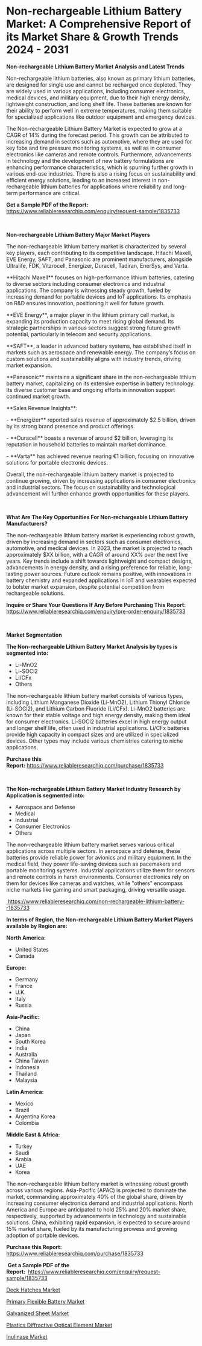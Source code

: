 <p><h1>Non-rechargeable Lithium Battery Market: A Comprehensive Report of its Market Share & Growth Trends 2024 - 2031</h1></p><p><strong>Non-rechargeable Lithium Battery Market Analysis and Latest Trends</strong></p>
<p><p>Non-rechargeable lithium batteries, also known as primary lithium batteries, are designed for single use and cannot be recharged once depleted. They are widely used in various applications, including consumer electronics, medical devices, and military equipment, due to their high energy density, lightweight construction, and long shelf life. These batteries are known for their ability to perform well in extreme temperatures, making them suitable for specialized applications like outdoor equipment and emergency devices.</p><p>The Non-rechargeable Lithium Battery Market is expected to grow at a CAGR of 14% during the forecast period. This growth can be attributed to increasing demand in sectors such as automotive, where they are used for key fobs and tire pressure monitoring systems, as well as in consumer electronics like cameras and remote controls. Furthermore, advancements in technology and the development of new battery formulations are enhancing performance characteristics, which is spurring further growth in various end-use industries. There is also a rising focus on sustainability and efficient energy solutions, leading to an increased interest in non-rechargeable lithium batteries for applications where reliability and long-term performance are critical.</p></p>
<p><strong>Get a Sample PDF of the Report:&nbsp;</strong> <a href="https://www.reliableresearchiq.com/enquiry/request-sample/1835733?utm_campaign=1577&utm_medium=2&utm_source=Github&utm_content=ia&utm_term=16102024&utm_id=non-rechargeable-lithium-battery">https://www.reliableresearchiq.com/enquiry/request-sample/1835733</a></p>
<p>&nbsp;</p>
<p><strong>Non-rechargeable Lithium Battery Major Market Players</strong></p>
<p><p>The non-rechargeable lithium battery market is characterized by several key players, each contributing to its competitive landscape. Hitachi Maxell, EVE Energy, SAFT, and Panasonic are prominent manufacturers, alongside Ultralife, FDK, Vitzrocell, Energizer, Duracell, Tadiran, EnerSys, and Varta.</p><p>**Hitachi Maxell** focuses on high-performance lithium batteries, catering to diverse sectors including consumer electronics and industrial applications. The company is witnessing steady growth, fueled by increasing demand for portable devices and IoT applications. Its emphasis on R&D ensures innovation, positioning it well for future growth.</p><p>**EVE Energy**, a major player in the lithium primary cell market, is expanding its production capacity to meet rising global demand. Its strategic partnerships in various sectors suggest strong future growth potential, particularly in telecom and security applications.</p><p>**SAFT**, a leader in advanced battery systems, has established itself in markets such as aerospace and renewable energy. The company’s focus on custom solutions and sustainability aligns with industry trends, driving market expansion.</p><p>**Panasonic** maintains a significant share in the non-rechargeable lithium battery market, capitalizing on its extensive expertise in battery technology. Its diverse customer base and ongoing efforts in innovation support continued market growth.</p><p>**Sales Revenue Insights**:</p><p>- **Energizer** reported sales revenue of approximately $2.5 billion, driven by its strong brand presence and product offerings.</p><p>- **Duracell** boasts a revenue of around $2 billion, leveraging its reputation in household batteries to maintain market dominance.</p><p>- **Varta** has achieved revenue nearing €1 billion, focusing on innovative solutions for portable electronic devices.</p><p>Overall, the non-rechargeable lithium battery market is projected to continue growing, driven by increasing applications in consumer electronics and industrial sectors. The focus on sustainability and technological advancement will further enhance growth opportunities for these players.</p></p>
<p>&nbsp;</p>
<p><strong>What Are The Key Opportunities For Non-rechargeable Lithium Battery Manufacturers?</strong></p>
<p><p>The non-rechargeable lithium battery market is experiencing robust growth, driven by increasing demand in sectors such as consumer electronics, automotive, and medical devices. In 2023, the market is projected to reach approximately $XX billion, with a CAGR of around XX% over the next five years. Key trends include a shift towards lightweight and compact designs, advancements in energy density, and a rising preference for reliable, long-lasting power sources. Future outlook remains positive, with innovations in battery chemistry and expanded applications in IoT and wearables expected to bolster market expansion, despite potential competition from rechargeable solutions.</p></p>
<p><strong>Inquire or Share Your Questions If Any Before Purchasing This Report:</strong> <a href="https://www.reliableresearchiq.com/enquiry/pre-order-enquiry/1835733?utm_campaign=1577&utm_medium=2&utm_source=Github&utm_content=ia&utm_term=16102024&utm_id=non-rechargeable-lithium-battery">https://www.reliableresearchiq.com/enquiry/pre-order-enquiry/1835733</a></p>
<p>&nbsp;</p>
<p><strong>Market Segmentation</strong></p>
<p><strong>The Non-rechargeable Lithium Battery Market Analysis by types is segmented into:</strong></p>
<p><ul><li>Li-MnO2</li><li>Li-SOCl2</li><li>Li/CFx</li><li>Others</li></ul></p>
<p><p>The non-rechargeable lithium battery market consists of various types, including Lithium Manganese Dioxide (Li-MnO2), Lithium Thionyl Chloride (Li-SOCl2), and Lithium Carbon Fluoride (Li/CFx). Li-MnO2 batteries are known for their stable voltage and high energy density, making them ideal for consumer electronics. Li-SOCl2 batteries excel in high energy output and longer shelf life, often used in industrial applications. Li/CFx batteries provide high capacity in compact sizes and are utilized in specialized devices. Other types may include various chemistries catering to niche applications.</p></p>
<p><strong>Purchase this Report:&nbsp;</strong><a href="https://www.reliableresearchiq.com/purchase/1835733?utm_campaign=1577&utm_medium=2&utm_source=Github&utm_content=ia&utm_term=16102024&utm_id=non-rechargeable-lithium-battery">https://www.reliableresearchiq.com/purchase/1835733</a></p>
<p>&nbsp;</p>
<p><strong>The Non-rechargeable Lithium Battery Market Industry Research by Application is segmented into:</strong></p>
<p><ul><li>Aerospace and Defense</li><li>Medical</li><li>Industrial</li><li>Consumer Electronics</li><li>Others</li></ul></p>
<p><p>The non-rechargeable lithium battery market serves various critical applications across multiple sectors. In aerospace and defense, these batteries provide reliable power for avionics and military equipment. In the medical field, they power life-saving devices such as pacemakers and portable monitoring systems. Industrial applications utilize them for sensors and remote controls in harsh environments. Consumer electronics rely on them for devices like cameras and watches, while "others" encompass niche markets like gaming and smart packaging, driving versatile usage.</p></p>
<p><a href="https://www.reliableresearchiq.com/non-rechargeable-lithium-battery-r1835733?utm_campaign=1577&utm_medium=2&utm_source=Github&utm_content=ia&utm_term=16102024&utm_id=non-rechargeable-lithium-battery">&nbsp;https://www.reliableresearchiq.com/non-rechargeable-lithium-battery-r1835733</a></p>
<p><strong>In terms of Region, the Non-rechargeable Lithium Battery Market Players available by Region are:</strong></p>
<p>
    <p> <strong> North America: </strong>
        <ul>
            <li>United States</li>
            <li>Canada</li>
        </ul>
        </p> 
    <p> <strong> Europe: </strong>
        <ul>
            <li>Germany</li>
            <li>France</li>
            <li>U.K.</li>
            <li>Italy</li>
            <li>Russia</li>
        </ul>
        </p> 
    <p> <strong> Asia-Pacific: </strong>
        <ul>
            <li>China</li>
            <li>Japan</li>
            <li>South Korea</li>
            <li>India</li>
            <li>Australia</li>
            <li>China Taiwan</li>
            <li>Indonesia</li>
            <li>Thailand</li>
            <li>Malaysia</li>
        </ul>
        </p> 
    <p> <strong> Latin America: </strong>
        <ul>
            <li>Mexico</li>
            <li>Brazil</li>
            <li>Argentina Korea</li>
            <li>Colombia</li>
        </ul>
        </p> 
    <p> <strong> Middle East & Africa: </strong>
        <ul>
            <li>Turkey</li>
            <li>Saudi</li>
            <li>Arabia</li>
            <li>UAE</li>
            <li>Korea</li>
        </ul>
    </p>
    </p>
<p><p>The non-rechargeable lithium battery market is witnessing robust growth across various regions. Asia-Pacific (APAC) is projected to dominate the market, commanding approximately 40% of the global share, driven by increasing consumer electronics demand and industrial applications. North America and Europe are anticipated to hold 25% and 20% market share, respectively, supported by advancements in technology and sustainable solutions. China, exhibiting rapid expansion, is expected to secure around 15% market share, fueled by its manufacturing prowess and growing adoption of portable devices.</p></p>
<p><strong>Purchase this Report: </strong><a href="https://www.reliableresearchiq.com/purchase/1835733?utm_campaign=1577&utm_medium=2&utm_source=Github&utm_content=ia&utm_term=16102024&utm_id=non-rechargeable-lithium-battery">https://www.reliableresearchiq.com/purchase/1835733</a></p>
<p>&nbsp;<strong>Get a Sample PDF of the Report:&nbsp;&nbsp;</strong><a href="https://www.reliableresearchiq.com/enquiry/request-sample/1835733?utm_campaign=1577&utm_medium=2&utm_source=Github&utm_content=ia&utm_term=16102024&utm_id=non-rechargeable-lithium-battery">https://www.reliableresearchiq.com/enquiry/request-sample/1835733</a></p>
<p><strong></strong></p>
<p><p><a href="https://www.linkedin.com/pulse/deck-hatches-market-size-growth-trends-statistics-cj9oc?utm_campaign=1577&utm_medium=2&utm_source=Github&utm_content=ia&utm_term=16102024&utm_id=non-rechargeable-lithium-battery">Deck Hatches Market</a></p><p><a href="https://github.com/jillie6xbkabba/Market-Research-Report-List-1/blob/main/primary-flexible-battery-market.md?utm_campaign=1577&utm_medium=2&utm_source=Github&utm_content=ia&utm_term=16102024&utm_id=non-rechargeable-lithium-battery">Primary Flexible Battery Market</a></p><p><a href="https://www.linkedin.com/pulse/insights-galvanized-sheet-market-players-size-geographical-nbxoc?utm_campaign=1577&utm_medium=2&utm_source=Github&utm_content=ia&utm_term=16102024&utm_id=non-rechargeable-lithium-battery">Galvanized Sheet Market</a></p><p><a href="https://github.com/denishaucarn/Market-Research-Report-List-1/blob/main/plastics-diffractive-optical-element-market.md?utm_campaign=1577&utm_medium=2&utm_source=Github&utm_content=ia&utm_term=16102024&utm_id=non-rechargeable-lithium-battery">Plastics Diffractive Optical Element Market</a></p><p><a href="https://www.linkedin.com/pulse/in-depth-analysis-global-inulinase-market-scope-its-rapid-growing-s3kmc?utm_campaign=1577&utm_medium=2&utm_source=Github&utm_content=ia&utm_term=16102024&utm_id=non-rechargeable-lithium-battery">Inulinase Market</a></p></p>